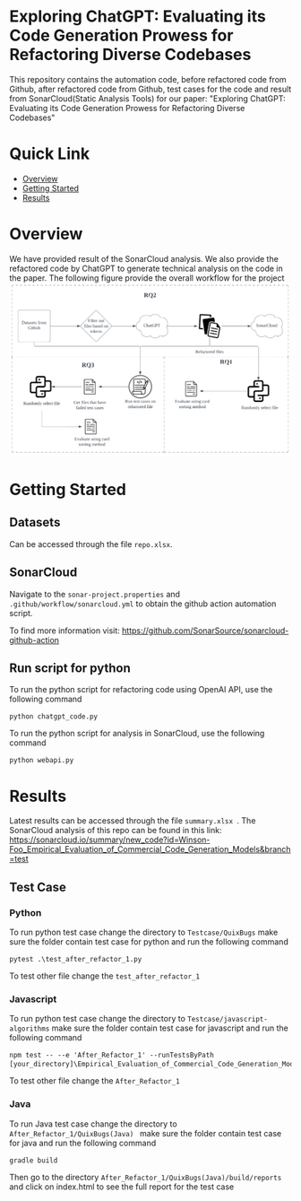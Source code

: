 # Exploring ChatGPT: Evaluating its Code Generation Prowess for Refactoring Diverse Codebases

This repository contains the automation code, before refactored code from Github, after refactored code from Github, test cases for the code and result from SonarCloud(Static Analysis Tools) for our paper: "Exploring ChatGPT: Evaluating its Code Generation Prowess for Refactoring Diverse Codebases"

# Quick Link

+ [Overview](#overview)
+ [Getting Started](#getting-started)
+ [Results](#results)
  
# Overview

We have provided result of the SonarCloud analysis.
We also provide the refactored code by ChatGPT to generate technical analysis on the code in the paper.
The following figure provide the overall workflow for the project
![Workflow](figure/1.png)

# Getting Started
## Datasets

Can be accessed through the file ```repo.xlsx```. 

## SonarCloud

Navigate to the ```sonar-project.properties``` and ```.github/workflow/sonarcloud.yml``` to obtain the github action automation script. 

To find more information visit: https://github.com/SonarSource/sonarcloud-github-action

## Run script for python

To run the python script for refactoring code using OpenAI API, use the following command 

```
python chatgpt_code.py
```

To run the python script for analysis in SonarCloud, use the following command 

```
python webapi.py
```

# Results
Latest results can be accessed through the file ```summary.xlsx ```.
The SonarCloud analysis of this repo can be found in this link: https://sonarcloud.io/summary/new_code?id=Winson-Foo_Empirical_Evaluation_of_Commercial_Code_Generation_Models&branch=test

## Test Case
### Python
To run python test case change the directory to ```Testcase/QuixBugs``` make sure the folder contain test case for python and run the following command

```
pytest .\test_after_refactor_1.py
```

To test other file change the ```test_after_refactor_1```

### Javascript
To run python test case change the directory to ```Testcase/javascript-algorithms``` make sure the folder contain test case for javascript and run the following command
```
npm test -- --e 'After_Refactor_1' --runTestsByPath [your_directory]\Empirical_Evaluation_of_Commercial_Code_Generation_Models\Testcase\javascript_algorithms_1__test__\After_Refactor_1.test.js
```
To test other file change the ```After_Refactor_1```

### Java
To run Java test case change the directory to ```After_Refactor_1/QuixBugs(Java) ``` make sure the folder contain test case for java and run the following command

```
gradle build
```

Then go to the directory ```After_Refactor_1/QuixBugs(Java)/build/reports``` and click on index.html to see the full report for the test case
